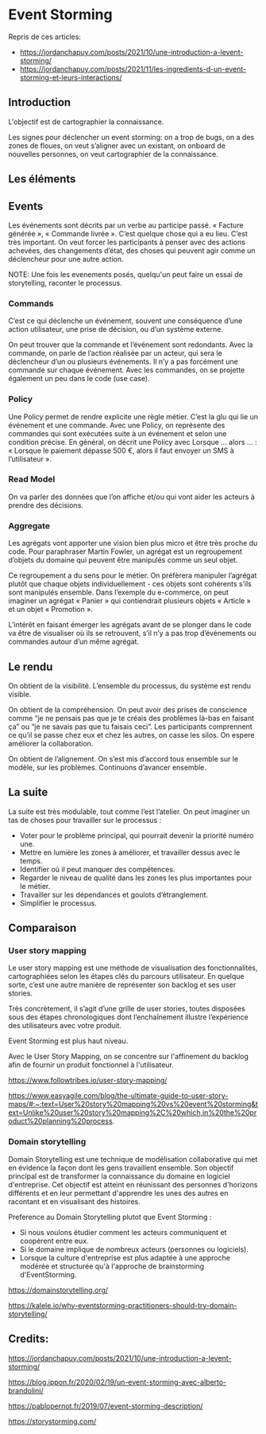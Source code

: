 # Event Storming

Repris de ces articles: 

- https://jordanchapuy.com/posts/2021/10/une-introduction-a-levent-storming/
- https://jordanchapuy.com/posts/2021/11/les-ingredients-d-un-event-storming-et-leurs-interactions/


## Introduction


L'objectif est de cartographier la connaissance.

Les signes pour déclencher un event storming: on a trop de bugs, on a des zones de floues, on veut s’aligner avec un existant, on onboard de nouvelles personnes, on veut cartographier de la connaissance.


## Les éléments


## Events

Les événements sont décrits par un verbe au participe passé. « Facture générée », « Commande livrée ». 
C’est quelque chose qui a eu lieu. C’est très important. On veut forcer les participants à penser avec des actions achevées, des changements d’état, des choses qui peuvent agir comme un déclencheur pour une autre action.

NOTE: Une fois les evenements posés, quelqu'un peut faire un essai de storytelling, raconter le processus.

### Commands

C’est ce qui déclenche un événement, souvent une conséquence d’une action utilisateur, une prise de décision, ou d’un système externe.

On peut trouver que la commande et l’événement sont redondants. Avec la commande, on parle de l’action réalisée par un acteur, qui sera le déclencheur d’un ou plusieurs événements. Il n’y a pas forcément une commande sur chaque événement. 
Avec les commandes, on se projette également un peu dans le code (use case).

### Policy

Une Policy permet de rendre explicite une règle métier. C’est la glu qui lie un événement et une commande. Avec une Policy, on représente des commandes qui sont exécutées suite à un événement et selon une condition précise. En général, on décrit une Policy avec Lorsque ... alors ... : « Lorsque le paiement dépasse 500 €, alors il faut envoyer un SMS à l’utilisateur ».

### Read Model

On va parler des données que l’on affiche et/ou qui vont aider les acteurs à prendre des décisions. 


### Aggregate

Les agrégats vont apporter une vision bien plus micro et être très proche du code. Pour paraphraser Martin Fowler, un agrégat est un regroupement d’objets du domaine qui peuvent être manipulés comme un seul objet. 

Ce regroupement a du sens pour le métier. On préfèrera manipuler l’agrégat plutôt que chaque objets individuellement - ces objets sont cohérents s’ils sont manipulés ensemble. Dans l’exemple du e-commerce, on peut imaginer un agrégat « Panier » qui contiendrait plusieurs objets « Article » et un objet « Promotion ».

L’intérêt en faisant émerger les agrégats avant de se plonger dans le code va être de visualiser où ils se retrouvent, s’il n’y a pas trop d’événements ou commandes autour d’un même agrégat.

## Le rendu

On obtient de la visibilité. L’ensemble du processus, du système est rendu visible.

On obtient de la compréhension. On peut avoir des prises de conscience comme “je ne pensais pas que je te créais des problèmes là-bas en faisant ça” ou “je ne savais pas que tu faisais ceci”. Les participants comprennent ce qu’il se passe chez eux et chez les autres, on casse les silos. On espere améliorer la collaboration.

On obtient de l’alignement. On s’est mis d’accord tous ensemble sur le modèle, sur les problèmes. Continuons d’avancer ensemble.


## La suite

La suite est très modulable, tout comme l’est l’atelier. On peut imaginer un tas de choses pour travailler sur le processus :

- Voter pour le problème principal, qui pourrait devenir la priorité numéro une.
- Mettre en lumière les zones à améliorer, et travailler dessus avec le temps.
- Identifier où il peut manquer des compétences.
- Regarder le niveau de qualité dans les zones les plus importantes pour le métier.
- Travailler sur les dépendances et goulots d’étranglement.
- Simplifier le processus.


## Comparaison

### User story mapping

Le user story mapping est une méthode de visualisation des fonctionnalités, cartographiées selon les étapes clés du parcours utilisateur. En quelque sorte, c’est une autre manière de représenter son backlog et ses user stories. 

Très concrètement, il s’agit d’une grille de user stories, toutes disposées sous des étapes chronologiques dont l’enchaînement illustre l’expérience des utilisateurs avec votre produit.

Event Storming est plus haut niveau.

Avec le User Story Mapping, on se concentre sur l'affinement du backlog afin de fournir un produit fonctionnel à l'utilisateur.

https://www.followtribes.io/user-story-mapping/

https://www.easyagile.com/blog/the-ultimate-guide-to-user-story-maps/#:~:text=User%20story%20mapping%20vs%20event%20storming&text=Unlike%20user%20story%20mapping%2C%20which,in%20the%20product%20planning%20process.

### Domain storytelling

Domain Storytelling est une technique de modélisation collaborative qui met en évidence la façon dont les gens travaillent ensemble. Son objectif principal est de transformer la connaissance du domaine en logiciel d'entreprise. Cet objectif est atteint en réunissant des personnes d'horizons différents et en leur permettant d'apprendre les unes des autres en racontant et en visualisant des histoires.


Preference au Domain Storytelling plutot que Event Storming :

- Si nous voulons étudier comment les acteurs communiquent et coopèrent entre eux.
- Si le domaine implique de nombreux acteurs (personnes ou logiciels).
- Lorsque la culture d'entreprise est plus adaptée à une approche modérée et structurée qu'à l'approche de brainstorming d'EventStorming.

https://domainstorytelling.org/

https://kalele.io/why-eventstorming-practitioners-should-try-domain-storytelling/

## Credits:

https://jordanchapuy.com/posts/2021/10/une-introduction-a-levent-storming/

https://blog.ippon.fr/2020/02/19/un-event-storming-avec-alberto-brandolini/

https://pablopernot.fr/2019/07/event-storming-description/

https://storystorming.com/
